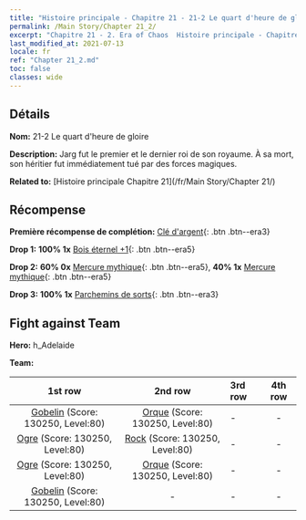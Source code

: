 ```yaml
---
title: "Histoire principale - Chapitre 21 - 21-2 Le quart d'heure de gloire"
permalink: /Main Story/Chapter 21_2/
excerpt: "Chapitre 21 - 2. Era of Chaos  Histoire principale - Chapitre 21_2. 21-2 Le quart d'heure de gloire"
last_modified_at: 2021-07-13
locale: fr
ref: "Chapter 21_2.md"
toc: false
classes: wide
---
```


## Détails

 **Nom:** 21-2 Le quart d'heure de gloire

 **Description:** Jarg fut le premier et le dernier roi de son royaume. À sa mort, son héritier fut immédiatement tué par des forces magiques.

 **Related to:** [Histoire principale Chapitre 21](/fr/Main Story/Chapter 21/)

## Récompense

 **Première récompense de complétion:** [Clé d'argent](/ItemsFR/con_693/){: .btn .btn--era3}

 **Drop 1:** **100% 1x** [Bois éternel +1](/ItemsFR/mat_69/){: .btn .btn--era5}

 **Drop 2:** **60% 0x** [Mercure mythique](/ItemsFR/mat_63/){: .btn .btn--era5}, **40% 1x** [Mercure mythique](/ItemsFR/mat_63/){: .btn .btn--era5}

 **Drop 3:** **100% 1x** [Parchemins de sorts](/ItemsFR/con_694/){: .btn .btn--era3}


## Fight against Team
 **Hero:** h_Adelaide

 **Team:**


  | 1st row | 2nd row | 3rd row | 4th row |
  |:----:|:----:|:----|:----:|
  | [Gobelin](/fr/units/Goblin/) (Score: 130250, Level:80)  | [Orque](/fr/units/Orc/) (Score: 130250, Level:80)  | - | - |
  | [Ogre](/fr/units/Ogre/) (Score: 130250, Level:80)  | [Rock](/fr/units/Roc/) (Score: 130250, Level:80)  | - | - |
  | [Ogre](/fr/units/Ogre/) (Score: 130250, Level:80)  | [Orque](/fr/units/Orc/) (Score: 130250, Level:80)  | - | - |
  | [Gobelin](/fr/units/Goblin/) (Score: 130250, Level:80)  | - | - | - |



